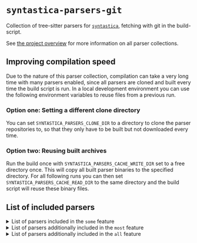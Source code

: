 # `syntastica-parsers-git`

Collection of tree-sitter parsers for
[`syntastica`](https://crates.io/crates/syntastica), fetching with git in the
build-script.

See
[the project overview](https://rubixdev.github.io/syntastica/syntastica/#parser-collections)
for more information on all parser collections.

## Improving compilation speed

Due to the nature of this parser collection, compilation can take a very long
time with many parsers enabled, since all parsers are cloned and built every
time the build script is run. In a local development environment you can use the
following environment variables to reuse files from a previous run.

### Option one: Setting a different clone directory

You can set `SYNTASTICA_PARSERS_CLONE_DIR` to a directory to clone the parser
repositories to, so that they only have to be built but not downloaded every
time.

### Option two: Reusing built archives

Run the build once with `SYNTASTICA_PARSERS_CACHE_WRITE_DIR` set to a free
directory once. This will copy all built parser binaries to the specified
directory. For all following runs you can then set
`SYNTASTICA_PARSERS_CACHE_READ_DIR` to the same directory and the build script
will reuse these binary files.

<!-- Everything under here is autogenerated by running `cargo xtask codegen` -->
<!-- DO NOT EDIT! -->

## List of included parsers

<!-- dprint-ignore-start -->

<details>
<summary>List of parsers included in the <span class="stab portability"><code>some</code></span> feature</summary>

- [bash](https://github.com/tree-sitter/tree-sitter-bash/tree/ee2a8f9906b53a785b784ee816c0016c2b6866d2)
- [c](https://github.com/tree-sitter/tree-sitter-c/tree/cac392ac3d7d365c469971b117e92a0df3bc8305)
- [cpp](https://github.com/tree-sitter/tree-sitter-cpp/tree/70aed2e9e83eb7320ab7c454d3084300bf587037)
- [css](https://github.com/tree-sitter/tree-sitter-css/tree/769203d0f9abe1a9a691ac2b9fe4bb4397a73c51)
- [go](https://github.com/tree-sitter/tree-sitter-go/tree/64457ea6b73ef5422ed1687178d4545c3e91334a)
- [html](https://github.com/tree-sitter/tree-sitter-html/tree/86c253e675e7fdd1c0482efe0706f24bafbc3a7d)
- [java](https://github.com/tree-sitter/tree-sitter-java/tree/c194ee5e6ede5f26cf4799feead4a8f165dcf14d)
- [javascript](https://github.com/tree-sitter/tree-sitter-javascript/tree/5720b249490b3c17245ba772f6be4a43edb4e3b7)
- [json](https://github.com/tree-sitter/tree-sitter-json/tree/40a81c01a40ac48744e0c8ccabbaba1920441199)
- [python](https://github.com/tree-sitter/tree-sitter-python/tree/62827156d01c74dc1538266344e788da74536b8a)
- [rust](https://github.com/tree-sitter/tree-sitter-rust/tree/0a70e15da977489d954c219af9b50b8a722630ee)
- [tsx](https://github.com/tree-sitter/tree-sitter-typescript/tree/286e90c32060032225f636a573d0e999f7766c97)
- [typescript](https://github.com/tree-sitter/tree-sitter-typescript/tree/286e90c32060032225f636a573d0e999f7766c97)

</details>

<details>
<summary>List of parsers additionally included in the <span class="stab portability"><code>most</code></span> feature</summary>

- [asm](https://github.com/rush-rs/tree-sitter-asm/tree/36dc26acc7818920de2e103e20a9f42358caf926)
- [c_sharp](https://github.com/tree-sitter/tree-sitter-c-sharp/tree/1648e21b4f087963abf0101ee5221bb413107b07)
- [haskell](https://github.com/tree-sitter/tree-sitter-haskell/tree/ba0bfb0e5d8e9e31c160d287878c6f26add3ec08)
- [jsdoc](https://github.com/tree-sitter/tree-sitter-jsdoc/tree/189a6a4829beb9cdbe837260653b4a3dfb0cc3db)
- [php](https://github.com/tree-sitter/tree-sitter-php/tree/d38adb26304d9b9d38e9a3b4aae0ec4b29bf9462)
- [regex](https://github.com/tree-sitter/tree-sitter-regex/tree/e1cfca3c79896ff79842f057ea13e529b66af636)
- [ruby](https://github.com/tree-sitter/tree-sitter-ruby/tree/f257f3f57833d584050336921773738a3fd8ca22)
- [scala](https://github.com/tree-sitter/tree-sitter-scala/tree/8062487fb3b7f3ce1bb7ce1fd1c84bed60c75203)

</details>

<details>
<summary>List of parsers additionally included in the <span class="stab portability"><code>all</code></span> feature</summary>

- [ejs](https://github.com/tree-sitter/tree-sitter-embedded-template/tree/203f7bd3c1bbfbd98fc19add4b8fcb213c059205)
- [erb](https://github.com/tree-sitter/tree-sitter-embedded-template/tree/203f7bd3c1bbfbd98fc19add4b8fcb213c059205)
- [hexdump](https://github.com/rush-rs/tree-sitter-hexdump/tree/09eaf4fcfed00be93928d7d3d82b490cd1343b80)
- [ocaml](https://github.com/tree-sitter/tree-sitter-ocaml/tree/82e103cee0ffb61ee59f9b654b8e1d4b8e9cab74)
- [ocaml_interface](https://github.com/tree-sitter/tree-sitter-ocaml/tree/82e103cee0ffb61ee59f9b654b8e1d4b8e9cab74)
- [ql](https://github.com/tree-sitter/tree-sitter-ql/tree/bd087020f0d8c183080ca615d38de0ec827aeeaf)
- [rush](https://github.com/rush-rs/tree-sitter-rush/tree/6081a422d4f5dfb0426c09582e82e7070bb749d1)
- [verilog](https://github.com/tree-sitter/tree-sitter-verilog/tree/4457145e795b363f072463e697dfe2f6973c9a52)
- [wat](https://github.com/wasm-lsp/tree-sitter-wasm/tree/2ca28a9f9d709847bf7a3de0942a84e912f59088)

</details>

<!-- dprint-ignore-end -->
